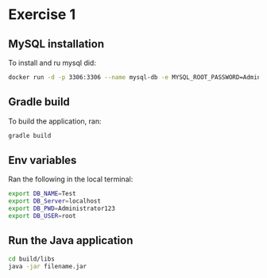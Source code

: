 # Exercise 1

## MySQL installation
To install and ru mysql did:
```bash
docker run -d -p 3306:3306 --name mysql-db -e MYSQL_ROOT_PASSWORD=Administrator123 -e MYSQL_DATABASE=Test mysql:8.2.0-oracle
```

## Gradle build
To build the application, ran:
```bash
gradle build
```

## Env variables
Ran the following in the local terminal:
```bash
export DB_NAME=Test
export DB_Server=localhost
export DB_PWD=Administrator123
export DB_USER=root
```
## Run the Java application
```bash
cd build/libs
java -jar filename.jar
```